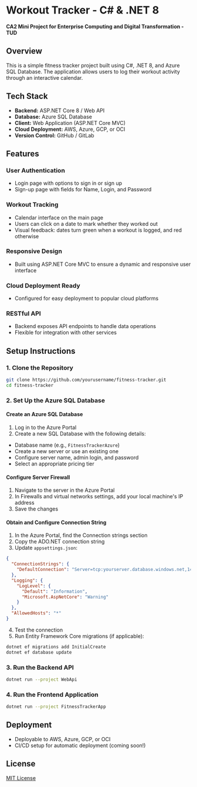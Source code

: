 # Workout Tracker - C# & .NET 8

**CA2 Mini Project for Enterprise Computing and Digital Transformation - TUD**

## Overview

This is a simple fitness tracker project built using C#, .NET 8, and Azure SQL Database. The application allows users to log their workout activity through an interactive calendar.

## Tech Stack

- **Backend:** ASP.NET Core 8 / Web API
- **Database:** Azure SQL Database
- **Client:** Web Application (ASP.NET Core MVC)
- **Cloud Deployment:** AWS, Azure, GCP, or OCI
- **Version Control:** GitHub / GitLab

## Features

### User Authentication

- Login page with options to sign in or sign up
- Sign-up page with fields for Name, Login, and Password

### Workout Tracking

- Calendar interface on the main page
- Users can click on a date to mark whether they worked out
- Visual feedback: dates turn green when a workout is logged, and red otherwise

### Responsive Design

- Built using ASP.NET Core MVC to ensure a dynamic and responsive user interface

### Cloud Deployment Ready

- Configured for easy deployment to popular cloud platforms

### RESTful API

- Backend exposes API endpoints to handle data operations
- Flexible for integration with other services

## Setup Instructions

### 1. Clone the Repository

```bash
git clone https://github.com/yourusername/fitness-tracker.git
cd fitness-tracker
```

### 2. Set Up the Azure SQL Database

#### Create an Azure SQL Database

1. Log in to the Azure Portal
2. Create a new SQL Database with the following details:
  - Database name (e.g., `FitnessTrackerAzure`)
  - Create a new server or use an existing one
  - Configure server name, admin login, and password
  - Select an appropriate pricing tier

#### Configure Server Firewall

1. Navigate to the server in the Azure Portal
2. In Firewalls and virtual networks settings, add your local machine's IP address
3. Save the changes

#### Obtain and Configure Connection String

1. In the Azure Portal, find the Connection strings section
2. Copy the ADO.NET connection string
3. Update `appsettings.json`:

```json
{
  "ConnectionStrings": {
    "DefaultConnection": "Server=tcp:yourserver.database.windows.net,1433;Initial Catalog=FitnessTrackerAzure;Persist Security Info=False;User ID=yourusername;Password=yourpassword;MultipleActiveResultSets=False;Encrypt=True;TrustServerCertificate=False;Connection Timeout=30;"
  },
  "Logging": {
    "LogLevel": {
      "Default": "Information",
      "Microsoft.AspNetCore": "Warning"
    }
  },
  "AllowedHosts": "*"
}
```

4. Test the connection
5. Run Entity Framework Core migrations (if applicable):

```bash
dotnet ef migrations add InitialCreate
dotnet ef database update
```

### 3. Run the Backend API

```bash
dotnet run --project WebApi
```

### 4. Run the Frontend Application

```bash
dotnet run --project FitnessTrackerApp
```

## Deployment

- Deployable to AWS, Azure, GCP, or OCI
- CI/CD setup for automatic deployment (coming soon!)


## License

[MIT License](LICENSE)
